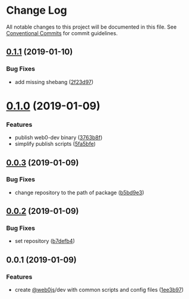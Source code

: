 # Change Log

All notable changes to this project will be documented in this file.
See [Conventional Commits](https://conventionalcommits.org) for commit guidelines.

## [0.1.1](https://github.com/web0js/web0-devtools/compare/v0.1.0...v0.1.1) (2019-01-10)


### Bug Fixes

* add missing shebang ([2f23d97](https://github.com/web0js/web0-devtools/commit/2f23d97))





# [0.1.0](https://github.com/web0js/web0-devtools/compare/v0.0.3...v0.1.0) (2019-01-09)


### Features

* publish web0-dev binary ([3763b8f](https://github.com/web0js/web0-devtools/commit/3763b8f))
* simplify publish scripts ([5fa5bfe](https://github.com/web0js/web0-devtools/commit/5fa5bfe))





## [0.0.3](https://github.com/web0js/web0-devtools/compare/v0.0.2...v0.0.3) (2019-01-09)


### Bug Fixes

* change repository to the path of package ([b5bd9e3](https://github.com/web0js/web0-devtools/commit/b5bd9e3))





## [0.0.2](https://github.com/web0js/web0-devtools/compare/v0.0.1...v0.0.2) (2019-01-09)


### Bug Fixes

* set repository ([b7defb4](https://github.com/web0js/web0-devtools/commit/b7defb4))





## 0.0.1 (2019-01-09)


### Features

* create [@web0js](https://github.com/web0js)/dev with common scripts and config files ([1ee3b97](https://github.com/web0js/web0-devtools/commit/1ee3b97))
